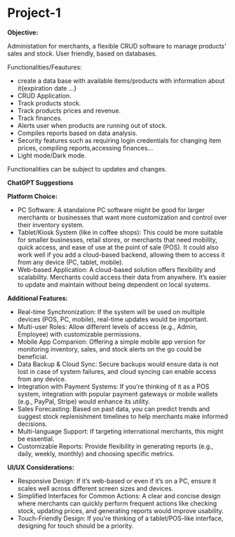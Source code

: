 # Project-1

**Objective:**

Administation for merchants, a flexible CRUD software to manage products' sales and stock. User friendly, based on databases.

Functionalities/Feautures:
- create a data base with available items/products with information about it{expiration date ...}
- CRUD Application.
- Track products stock.
- Track products prices and revenue.
- Track finances.
- Alerts user when products are running out of stock.
- Compiles reports based on data analysis.
- Security features such as requiring login credentials for changing item prices, compiling reports,accessing finances...
- Light mode/Dark mode.



Functionalities can be subject to updates and changes.

**ChatGPT Suggestions**

**Platform Choice:**

- PC Software: A standalone PC software might be good for larger merchants or businesses that want more customization and control over their inventory system.
- Tablet/Kiosk System (like in coffee shops): This could be more suitable for smaller businesses, retail stores, or merchants that need mobility, quick access, and ease of use at the point of sale (POS). It could also work well if you add a cloud-based backend, allowing them to access it from any device (PC, tablet, mobile).
- Web-based Application: A cloud-based solution offers flexibility and scalability. Merchants could access their data from anywhere. It’s easier to update and maintain without being dependent on local systems.
  
**Additional Features:**

- Real-time Synchronization: If the system will be used on multiple devices (POS, PC, mobile), real-time updates would be important.
- Multi-user Roles: Allow different levels of access (e.g., Admin, Employee) with customizable permissions.
- Mobile App Companion: Offering a simple mobile app version for monitoring inventory, sales, and stock alerts on the go could be beneficial.
- Data Backup & Cloud Sync: Secure backups would ensure data is not lost in case of system failures, and cloud syncing can enable access from any device.
- Integration with Payment Systems: If you're thinking of it as a POS system, integration with popular payment gateways or mobile wallets (e.g., PayPal, Stripe) would enhance its utility.
- Sales Forecasting: Based on past data, you can predict trends and suggest stock replenishment timelines to help merchants make informed decisions.
- Multi-language Support: If targeting international merchants, this might be essential.
- Customizable Reports: Provide flexibility in generating reports (e.g., daily, weekly, monthly) and choosing specific metrics.

**UI/UX Considerations:**

- Responsive Design: If it’s web-based or even if it’s on a PC, ensure it scales well across different screen sizes and devices.
- Simplified Interfaces for Common Actions: A clear and concise design where merchants can quickly perform frequent actions like checking stock, updating prices, and generating reports would improve usability.
- Touch-Friendly Design: If you're thinking of a tablet/POS-like interface, designing for touch should be a priority.

